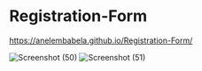 # Registration-Form

https://anelembabela.github.io/Registration-Form/

![Screenshot (50)](https://user-images.githubusercontent.com/8805744/181797319-b4c7c23a-c4f6-4bce-b3a7-cf4b0d433189.png)
![Screenshot (51)](https://user-images.githubusercontent.com/8805744/181797325-6dcbede5-8324-45f6-8d46-2718f9778036.png)


